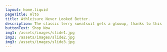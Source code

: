 ```yaml
---
layout: home.liquid
pageTitle: Alto
title: Athleisure Never Looked Better.
description: The classic terry sweatsuit gets a glowup, thanks to this Alto hoodie with a cropped silhouette and raw-edge details paired with matching sweatpants.
buttonText: Shop Now
img1: /assets/images/slide1.jpg
img2: /assets/images/slide2.jpg
img3: /assets/images/slide3.jpg
---
```

